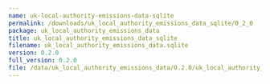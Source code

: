 ```yaml
---
name: uk-local-authority-emissions-data-sqlite
permalink: /downloads/uk_local_authority_emissions_data_sqlite/0_2_0
package: uk_local_authority_emissions_data
title: uk_local_authority_emissions_data_sqlite
filename: uk_local_authority_emissions_data.sqlite
version: 0.2.0
full_version: 0.2.0
file: /data/uk_local_authority_emissions_data/0.2.0/uk_local_authority_emissions_data.sqlite
---
```

